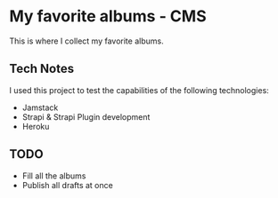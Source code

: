 # My favorite albums - CMS

This is where I collect my favorite albums.

## Tech Notes

I used this project to test the capabilities of the following technologies:

- Jamstack
- Strapi & Strapi Plugin development
- Heroku

## TODO

- Fill all the albums
- Publish all drafts at once
